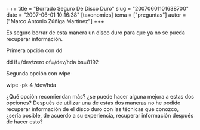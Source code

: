 +++
title = "Borrado Seguro De Disco Duro"
slug = "20070601101638700"
date = "2007-06-01 10:16:38"
[taxonomies]
tema = ["preguntas"]
autor = ["Marco Antonio Zúñiga Martínez"]
+++

Es seguro borrar de esta manera un disco duro para que ya no se pueda
recuperar información.

Primera opción con dd

dd if=/dev/zero of=/dev/hda bs=8192

Segunda opción con wipe

wipe -pk 4 /dev/hda

¿Qué opción recomiendan más? ¿se puede hacer alguna mejora a estas dos
opciones? Después de utilizar una de estas dos maneras no he podido
recuperar información de el disco duro con las técnicas que conozco,
¿sería posible, de acuerdo a su experiencia, recuperar información
después de hacer esto?

